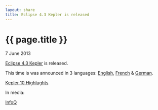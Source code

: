 ```yaml
---
layout: share
title: Eclipse 4.3 Kepler is released
---
```


{{ page.title }}
================

<p class="meta">7 June 2013</p>

[Eclipse 4.3 Kepler](http://www.eclipse.org/kepler/) is released.

This time is was announced in 3 languages: [English](http://www.eclipse.org/org/press-release/20130626_kepler.php),
 [French](http://www.eclipse.org/org/press-release/20130626_kepler_francais.php) &
 [German](http://www.eclipse.org/org/press-release/20130626_kepler_german.php).
 
[Kepler 10 Highlughts](http://www.eclipse.org/community/eclipse_newsletter/2013/june/article1.php) 

In media:

[InfoQ](http://www.infoq.com/news/2013/06/eclipse-kepler)